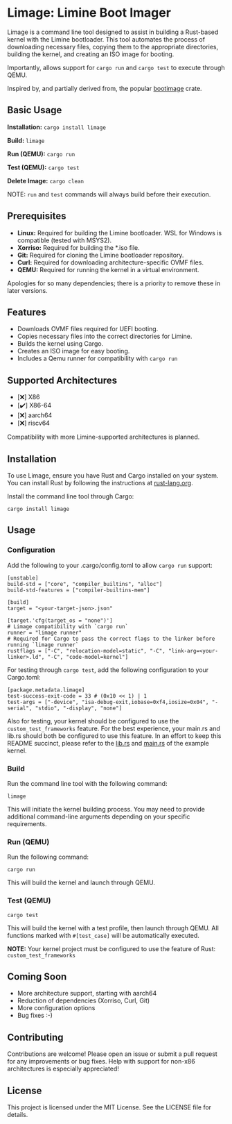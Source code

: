# Limage: Limine Boot Imager

Limage is a command line tool designed to assist in building a Rust-based kernel with the Limine bootloader. This tool automates the process of downloading necessary files, copying them to the appropriate directories, building the kernel, and creating an ISO image for booting.

Importantly, allows support for `cargo run` and `cargo test` to execute through QEMU.

Inspired by, and partially derived from, the popular [bootimage](https://crates.io/crates/bootimage) crate.

## Basic Usage

**Installation:** `cargo install limage`

**Build:** `limage`

**Run (QEMU):** `cargo run`

**Test (QEMU):** `cargo test`

**Delete Image:** `cargo clean`

NOTE: `run` and `test` commands will always build before their execution.

## Prerequisites
- **Linux:** Required for building the Limine bootloader. WSL for Windows is compatible (tested with MSYS2).
- **Xorriso:** Required for building the *.iso file.
- **Git:** Required for cloning the Limine bootloader repository.
- **Curl:** Required for downloading architecture-specific OVMF files.
- **QEMU:** Required for running the kernel in a virtual environment.

Apologies for so many dependencies; there is a priority to remove these in later versions.

## Features

- Downloads OVMF files required for UEFI booting.
- Copies necessary files into the correct directories for Limine.
- Builds the kernel using Cargo.
- Creates an ISO image for easy booting.
- Includes a Qemu runner for compatibility with `cargo run`

## Supported Architectures

- [❌] X86
- [✔️] X86-64
- [❌] aarch64
- [❌] riscv64

Compatibility with more Limine-supported architectures is planned.

## Installation

To use Limage, ensure you have Rust and Cargo installed on your system. You can install Rust by following the instructions at [rust-lang.org](https://www.rust-lang.org/tools/install).

Install the command line tool through Cargo:

```
cargo install limage
```

## Usage

### Configuration

Add the following to your .cargo/config.toml to allow `cargo run` support:

```
[unstable]
build-std = ["core", "compiler_builtins", "alloc"]
build-std-features = ["compiler-builtins-mem"]

[build]
target = "<your-target-json>.json"

[target.'cfg(target_os = "none")']
# Limage compatibility with `cargo run`
runner = "limage runner"
# Required for Cargo to pass the correct flags to the linker before running `limage runner`
rustflags = ["-C", "relocation-model=static", "-C", "link-arg=<your-linker>.ld", "-C", "code-model=kernel"]
```

For testing through `cargo test`, add the following configuration to your Cargo.toml:

```
[package.metadata.limage]
test-success-exit-code = 33 # (0x10 << 1) | 1
test-args = ["-device", "isa-debug-exit,iobase=0xf4,iosize=0x04", "-serial", "stdio", "-display", "none"]
```

Also for testing, your kernel should be configured to use the `custom_test_frameworks` feature. For the best experience, your main.rs and lib.rs should both be configured to use this feature. In an effort to keep this README succinct, please refer to the [lib.rs](https://github.com/phillipg14/limage/blob/main/example/src/lib.rs) and [main.rs](https://github.com/phillipg14/limage/blob/main/example/src/main.rs) of the example kernel.

### Build

Run the command line tool with the following command:

```
limage
```

This will initiate the kernel building process. You may need to provide additional command-line arguments depending on your specific requirements.

### Run (QEMU)

Run the following command:

```
cargo run
```

This will build the kernel and launch through QEMU.

### Test (QEMU)

```
cargo test
```

This will build the kernel with a test profile, then launch through QEMU. All functions marked with `#[test_case]` will be automatically executed.

**NOTE:** Your kernel project must be configured to use the feature of Rust: `custom_test_frameworks`

## Coming Soon

- More architecture support, starting with aarch64
- Reduction of dependencies (Xorriso, Curl, Git)
- More configuration options
- Bug fixes :-)

## Contributing

Contributions are welcome! Please open an issue or submit a pull request for any improvements or bug fixes. Help with support for non-x86 architectures is especially appreciated!

## License

This project is licensed under the MIT License. See the LICENSE file for details.
